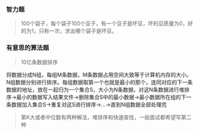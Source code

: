 ### 智力题

> 100个袋子，每个袋子100个豆子，有一个豆子是坏豆，坏的豆质量为0，好的为1，只称一次，求出哪个袋子是坏豆。

### 有意思的算法题

> 10亿条数据排序

将数据分成N组，每组M条数据，M条数据占用空间大致等于计算机内存的大小。N组数据分别进行排序。每组数据取第一个也就是最小的那个，连同对应的下一条数据的地址，放在一起归为一个集合S，大小为N条数据。对这N条数据进行堆排序->最小的数据写入结果文件->删除集合S中的最小数据->最小数据所在组的下一条数据加入集合S->重复对这S进行排序->...->直到N组数据全部处理完

> 第K大或者中位数有两种解法，堆排序和快速查找，一般面试都希望写第二种

